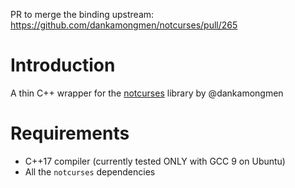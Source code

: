 PR to merge the binding upstream: https://github.com/dankamongmen/notcurses/pull/265

Introduction
============

A thin C++ wrapper for the [notcurses](https://github.com/dankamongmen/notcurses/) library by
@dankamongmen

Requirements
============

 * C++17 compiler (currently tested ONLY with GCC 9 on Ubuntu)
 * All the `notcurses` dependencies


